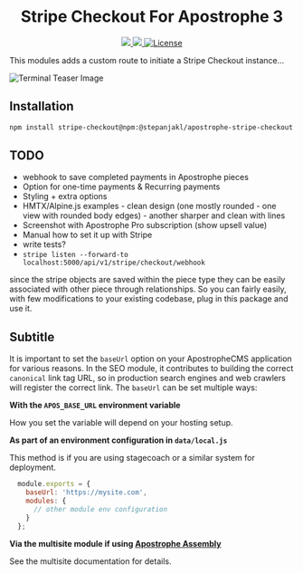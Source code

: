 <div align="center">
    <h1>
        Stripe Checkout For Apostrophe 3
    </h1>
    <p>
        <a aria-label="Apostrophe logo" href="https://v3.docs.apostrophecms.org">
            <img src="https://img.shields.io/badge/MADE%20FOR%20Apostrophe%203-000000.svg?style=for-the-badge&logo=Apostrophe&labelColor=6516dd">
        </a>
        <a aria-label="Personal logo" href="https://stepanjakl.com">
            <img src="https://img.shields.io/badge/Open%20To%20New%20Opportunities-000000.svg?style=for-the-badge&labelColor=EED500&logo=data:image/svg+xml;base64,PHN2ZyB4bWxucz0iaHR0cDovL3d3dy53My5vcmcvMjAwMC9zdmciIHZpZXdCb3g9IjAgMCAyMCAyMCI+PHBhdGggZmlsbD0iIzAwMDAwMCIgZD0iTTAgMTV2NWgyMFY3LjVIMHY1aDE1LjA1VjE1SDBaTTIwIDBIMHY1aDIwVjBaIiAvPjwvc3ZnPg==">
        </a>
        <a aria-label="License"
           href="https://github.com/apostrophecms/module-template/blob/main/LICENSE.md">
            <img alt="License"
                 src="https://img.shields.io/static/v1?style=for-the-badge&labelColor=000000&label=License&message=MIT&color=3DA639">
        </a>
    </p>
</div>

This modules adds a custom route to initiate a Stripe Checkout instance...

![Terminal Teaser Image](https://b.stripecdn.com/docs-statics-srv/assets/custom-amount.7f01047b3e0551814ae9ff1057cd37e3.png)

## Installation

```zsh
npm install stripe-checkout@npm:@stepanjakl/apostrophe-stripe-checkout
```

## TODO
- webhook to save completed payments in Apostrophe pieces
- Option for one-time payments & Recurring payments
- Styling + extra options
- HMTX/Alpine.js examples - clean design (one mostly rounded - one view with rounded body edges) - another sharper and clean with lines
- Screenshot with Apostrophe Pro subscription (show upsell value)
- Manual how to set it up with Stripe
- write tests?
- `stripe listen --forward-to localhost:5000/api/v1/stripe/checkout/webhook`

since the stripe objects are saved within the piece type they can be easily associated with other piece through relationships. So you can fairly easily, with few modifications to your existing codebase, plug in this package and use it.

## Subtitle

It is important to set the `baseUrl` option on your ApostropheCMS application for various reasons. In the SEO module, it contributes to building the correct `canonical` link tag URL, so in production search engines and web crawlers will register the correct link. The `baseUrl` can be set multiple ways:

**With the `APOS_BASE_URL` environment variable**

How you set the variable will depend on your hosting setup.

**As part of an environment configuration in `data/local.js`**

This method is if you are using stagecoach or a similar system for deployment.
```js
  module.exports = {
    baseUrl: 'https://mysite.com',
    modules: {
      // other module env configuration
    }
  };
```

**Via the multisite module if using [Apostrophe Assembly](https://apostrophecms.com/extensions/multisite-apostrophe-assembly)**

See the multisite documentation for details.
